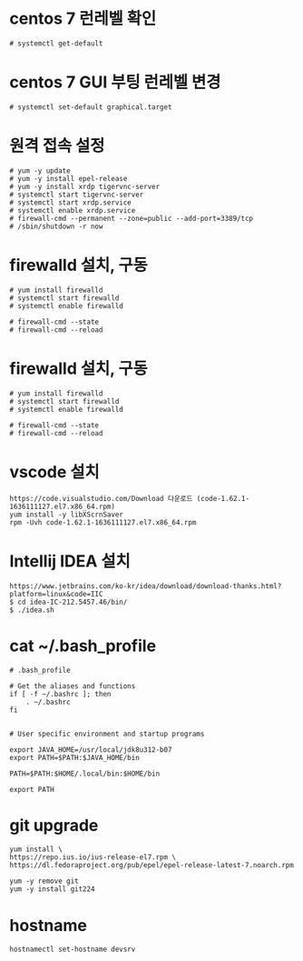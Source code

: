 # centos 7 런레벨 확인

```
# systemctl get-default
```

# centos 7 GUI 부팅 런레벨 변경 

```
# systemctl set-default graphical.target
```

# 원격 접속 설정 

```
# yum -y update
# yum -y install epel-release
# yum -y install xrdp tigervnc-server
# systemctl start tigervnc-server
# systemctl start xrdp.service
# systemctl enable xrdp.service
# firewall-cmd --permanent --zone=public --add-port=3389/tcp
# /sbin/shutdown -r now
```

# firewalld 설치, 구동

```
# yum install firewalld
# systemctl start firewalld
# systemctl enable firewalld

# firewall-cmd --state
# firewall-cmd --reload

```

# firewalld 설치, 구동

```
# yum install firewalld
# systemctl start firewalld
# systemctl enable firewalld

# firewall-cmd --state
# firewall-cmd --reload

```

# vscode 설치 

```
https://code.visualstudio.com/Download 다운로드 (code-1.62.1-1636111127.el7.x86_64.rpm)
yum install -y libXScrnSaver
rpm -Uvh code-1.62.1-1636111127.el7.x86_64.rpm
```

# Intellij IDEA 설치 

```
https://www.jetbrains.com/ko-kr/idea/download/download-thanks.html?platform=linux&code=IIC
$ cd idea-IC-212.5457.46/bin/
$ ./idea.sh
```

# cat ~/.bash_profile
```
# .bash_profile

# Get the aliases and functions
if [ -f ~/.bashrc ]; then
	. ~/.bashrc
fi


# User specific environment and startup programs

export JAVA_HOME=/usr/local/jdk8u312-b07
export PATH=$PATH:$JAVA_HOME/bin

PATH=$PATH:$HOME/.local/bin:$HOME/bin

export PATH
```

# git upgrade 
```
yum install \
https://repo.ius.io/ius-release-el7.rpm \
https://dl.fedoraproject.org/pub/epel/epel-release-latest-7.noarch.rpm
```

```
yum -y remove git
yum -y install git224
```

# hostname
```
hostnamectl set-hostname devsrv
```
